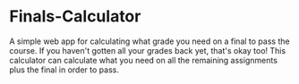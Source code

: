 # Finals-Calculator
A simple web app for calculating what grade you need on a final to pass the course. If you haven't gotten all your grades back yet, that's okay too! This calculator can calculate what you need on all the remaining assignments plus the final in order to pass.
